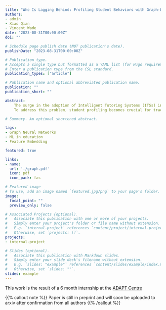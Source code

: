 ```yaml
---
title: "Who Is Lagging Behind: Profiling Student Behaviors with Graph-Level Encoding in Curriculum-Based Online Learning Systems"
authors:
- admin
- Xiao Qian
- Vincent Wade
date: "2023-08-31T00:00:00Z"
doi: ""

# Schedule page publish date (NOT publication's date).
publishDate: "2023-08-31T00:00:00Z"

# Publication type.
# Accepts a single type but formatted as a YAML list (for Hugo requirements).
# Enter a publication type from the CSL standard.
publication_types: ["article"]

# Publication name and optional abbreviated publication name.
publication: ""
publication_short: ""

abstract: 
    The surge in the adoption of Intelligent Tutoring Systems (ITSs) in education, while being integral to curriculum-based learning, can inadvertently exacerbate performance gaps.
    To address this problem, student profiling becomes crucial for tracking progress, identifying struggling students, and alleviating disparities among students. Such profiling requires measuring student behaviors and performance across different aspects, such as content coverage, learning intensity, and proficiency in different concepts within a learning topic. 

# Summary. An optional shortened abstract.

tags:
- Graph Neural Networks
- ML in education
- Feature Embedding

featured: true

links:
- name: 
  url: './graph.pdf'
  icon: pdf
  icon_pack: fas

# Featured image
# To use, add an image named `featured.jpg/png` to your page's folder. 
image:
  focal_point: ""
  preview_only: false

# Associated Projects (optional).
#   Associate this publication with one or more of your projects.
#   Simply enter your project's folder or file name without extension.
#   E.g. `internal-project` references `content/project/internal-project/index.md`.
#   Otherwise, set `projects: []`.
projects:
- internal-project

# Slides (optional).
#   Associate this publication with Markdown slides.
#   Simply enter your slide deck's filename without extension.
#   E.g. `slides: "example"` references `content/slides/example/index.md`.
#   Otherwise, set `slides: ""`.
slides: example
---
```


This work is the result of a 6 month internship at the [ADAPT Centre](https://www.adaptcentre.ie)

{{% callout note %}}
Paper is still in preprint and will soon be uploaded to arxiv after confirmation from all authors
{{% /callout %}}

